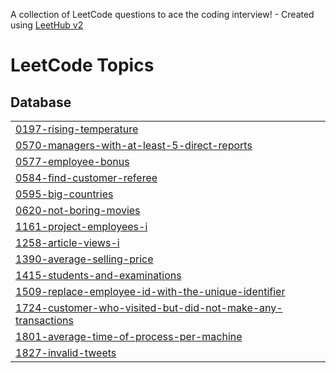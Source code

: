 A collection of LeetCode questions to ace the coding interview! - Created using [LeetHub v2](https://github.com/arunbhardwaj/LeetHub-2.0)
<!---LeetCode Topics Start-->
# LeetCode Topics
## Database
|  |
| ------- |
| [0197-rising-temperature](https://github.com/Dipak-8/SQL/tree/master/0197-rising-temperature) |
| [0570-managers-with-at-least-5-direct-reports](https://github.com/Dipak-8/SQL/tree/master/0570-managers-with-at-least-5-direct-reports) |
| [0577-employee-bonus](https://github.com/Dipak-8/SQL/tree/master/0577-employee-bonus) |
| [0584-find-customer-referee](https://github.com/Dipak-8/SQL/tree/master/0584-find-customer-referee) |
| [0595-big-countries](https://github.com/Dipak-8/SQL/tree/master/0595-big-countries) |
| [0620-not-boring-movies](https://github.com/Dipak-8/SQL/tree/master/0620-not-boring-movies) |
| [1161-project-employees-i](https://github.com/Dipak-8/SQL/tree/master/1161-project-employees-i) |
| [1258-article-views-i](https://github.com/Dipak-8/SQL/tree/master/1258-article-views-i) |
| [1390-average-selling-price](https://github.com/Dipak-8/SQL/tree/master/1390-average-selling-price) |
| [1415-students-and-examinations](https://github.com/Dipak-8/SQL/tree/master/1415-students-and-examinations) |
| [1509-replace-employee-id-with-the-unique-identifier](https://github.com/Dipak-8/SQL/tree/master/1509-replace-employee-id-with-the-unique-identifier) |
| [1724-customer-who-visited-but-did-not-make-any-transactions](https://github.com/Dipak-8/SQL/tree/master/1724-customer-who-visited-but-did-not-make-any-transactions) |
| [1801-average-time-of-process-per-machine](https://github.com/Dipak-8/SQL/tree/master/1801-average-time-of-process-per-machine) |
| [1827-invalid-tweets](https://github.com/Dipak-8/SQL/tree/master/1827-invalid-tweets) |
<!---LeetCode Topics End-->